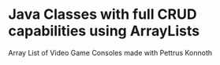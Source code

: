 # Java Classes with full CRUD capabilities using ArrayLists
Array List of Video Game Consoles made with Pettrus Konnoth
